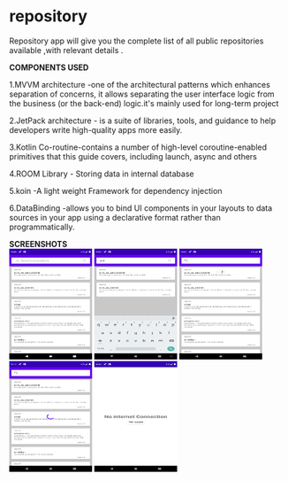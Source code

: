 # repository
Repository app will  give you  the  complete list of all public repositories available   ,with relevant  details .

<b>COMPONENTS USED</b>

1.MVVM architecture -one of the architectural patterns which enhances separation of concerns, it allows separating the user interface logic from the business (or the back-end) logic.it's mainly used for long-term project

2.JetPack architecture - is a suite of libraries, tools, and guidance to help developers write high-quality apps more easily.

3.Kotlin Co-routine-contains a number of high-level coroutine-enabled primitives that this guide covers, including launch, async and others

4.ROOM Library -  Storing data in internal database 

5.koin -A light weight Framework for dependency injection

6.DataBinding -allows you to bind UI components in your layouts to data sources in your app using a declarative format rather than programmatically.

<b>SCREENSHOTS</b><br>
<img src ="screenshot/1.png" width ="150" height ="200"/>
<img src ="screenshot/2.png" width ="150" height ="200"/>
<img src ="screenshot/3.png" width ="150" height ="200"/>
<img src ="screenshot/4.png" width ="150" height ="200"/>
<img src ="screenshot/5.png" width ="150" height ="200"/>
